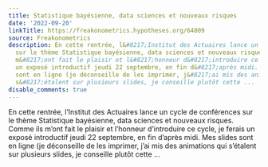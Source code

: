 ```yaml
---
title: Statistique bayésienne, data sciences et nouveaux risques
date: '2022-09-20'
linkTitle: https://freakonometrics.hypotheses.org/64009
source: Freakonometrics
description: En cette rentrée, l&#8217;Institut des Actuaires lance un cycle de conférences
  sur le thème Statistique bayésienne, data sciences et nouveaux risques. Comme ils
  m&#8217;ont fait le plaisir et l&#8217;honneur d&#8217;introduire ce cycle, je ferais
  un exposé introductif jeudi 22 septembre, en fin d&#8217;après midi. Mes slides
  sont en ligne (je déconseille de les imprimer, j&#8217;ai mis des animations qui
  s&#8217;étalent sur plusieurs slides, je conseille plutôt cette ...
disable_comments: true
---
```

En cette rentrée, l&#8217;Institut des Actuaires lance un cycle de conférences sur le thème Statistique bayésienne, data sciences et nouveaux risques. Comme ils m&#8217;ont fait le plaisir et l&#8217;honneur d&#8217;introduire ce cycle, je ferais un exposé introductif jeudi 22 septembre, en fin d&#8217;après midi. Mes slides sont en ligne (je déconseille de les imprimer, j&#8217;ai mis des animations qui s&#8217;étalent sur plusieurs slides, je conseille plutôt cette ...